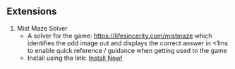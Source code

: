 ## Extensions

1. Mist Maze Solver
   - A solver for the game: https://lifesincerity.com/mistmaze which identifies the odd image out and displays the correct answer in <1ms to enable quick reference / guidance when getting used to the game
   - Install using the link: [Install Now!](https://raw.githubusercontent.com/yxlow07/tamperMonkeyScripts/refs/heads/main/MistMazeSolver.js)
